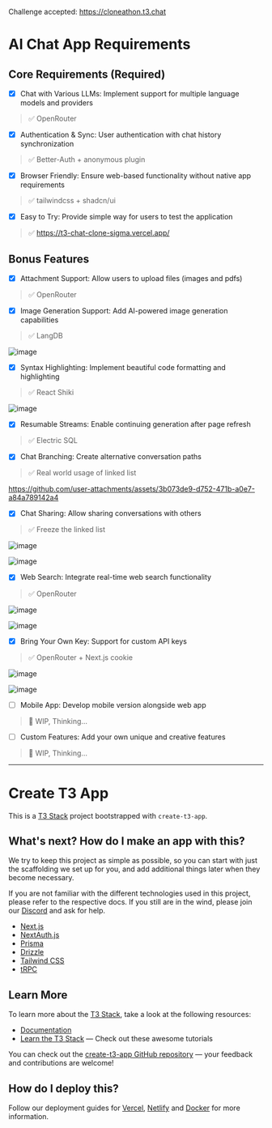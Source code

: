 Challenge accepted: https://cloneathon.t3.chat

# AI Chat App Requirements

## Core Requirements (Required)

- [x] Chat with Various LLMs: Implement support for multiple language models and providers

> ✅ OpenRouter

- [x] Authentication & Sync: User authentication with chat history synchronization

> ✅ Better-Auth + anonymous plugin

- [x] Browser Friendly: Ensure web-based functionality without native app requirements

> ✅ tailwindcss + shadcn/ui

- [x] Easy to Try: Provide simple way for users to test the application

> ✅ https://t3-chat-clone-sigma.vercel.app/

## Bonus Features

- [x] Attachment Support: Allow users to upload files (images and pdfs)

> ✅ OpenRouter

- [x] Image Generation Support: Add AI-powered image generation capabilities

> ✅ LangDB

![image](https://github.com/user-attachments/assets/98f55eb3-2972-4f99-9979-0deed1c5e6e9)

- [x] Syntax Highlighting: Implement beautiful code formatting and highlighting

> ✅ React Shiki

![image](https://github.com/user-attachments/assets/9fb5194c-346e-4ac0-aed1-3a9d94428e24)

- [x] Resumable Streams: Enable continuing generation after page refresh

> ✅ Electric SQL

- [x] Chat Branching: Create alternative conversation paths

> ✅ Real world usage of linked list

https://github.com/user-attachments/assets/3b073de9-d752-471b-a0e7-a84a789142a4

- [x] Chat Sharing: Allow sharing conversations with others

> ✅ Freeze the linked list

![image](https://github.com/user-attachments/assets/43ef91ec-dbc2-41cc-a69f-838201aad929)

![image](https://github.com/user-attachments/assets/6d629179-acad-4b87-87c9-9376c54b9a55)

- [x] Web Search: Integrate real-time web search functionality

> ✅ OpenRouter

![image](https://github.com/user-attachments/assets/23492e93-2099-4447-8a15-e7889c4713c8)

![image](https://github.com/user-attachments/assets/f7fd6789-41bc-4d71-967d-f9f6b00d8831)

- [x] Bring Your Own Key: Support for custom API keys

> ✅ OpenRouter + Next.js cookie

![image](https://github.com/user-attachments/assets/af53bc2e-92e7-4918-b70f-c542f9468bcb)

![image](https://github.com/user-attachments/assets/adf0edc7-869a-4490-b7ed-00c43832973c)

- [ ] Mobile App: Develop mobile version alongside web app

> 🚧 WIP, Thinking...

- [ ] Custom Features: Add your own unique and creative features

> 🚧 WIP, Thinking...

---

# Create T3 App

This is a [T3 Stack](https://create.t3.gg/) project bootstrapped with `create-t3-app`.

## What's next? How do I make an app with this?

We try to keep this project as simple as possible, so you can start with just the scaffolding we set up for you, and add additional things later when they become necessary.

If you are not familiar with the different technologies used in this project, please refer to the respective docs. If you still are in the wind, please join our [Discord](https://t3.gg/discord) and ask for help.

- [Next.js](https://nextjs.org)
- [NextAuth.js](https://next-auth.js.org)
- [Prisma](https://prisma.io)
- [Drizzle](https://orm.drizzle.team)
- [Tailwind CSS](https://tailwindcss.com)
- [tRPC](https://trpc.io)

## Learn More

To learn more about the [T3 Stack](https://create.t3.gg/), take a look at the following resources:

- [Documentation](https://create.t3.gg/)
- [Learn the T3 Stack](https://create.t3.gg/en/faq#what-learning-resources-are-currently-available) — Check out these awesome tutorials

You can check out the [create-t3-app GitHub repository](https://github.com/t3-oss/create-t3-app) — your feedback and contributions are welcome!

## How do I deploy this?

Follow our deployment guides for [Vercel](https://create.t3.gg/en/deployment/vercel), [Netlify](https://create.t3.gg/en/deployment/netlify) and [Docker](https://create.t3.gg/en/deployment/docker) for more information.
